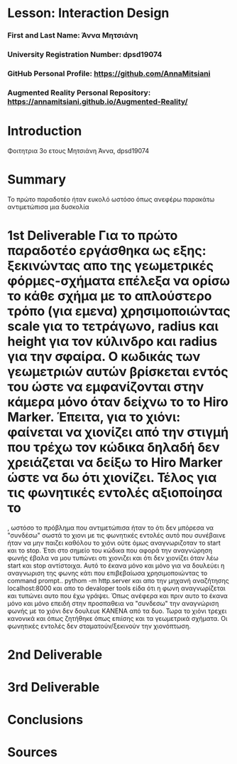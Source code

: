 # Lesson: Interaction Design

### First and Last Name: Άννα Μητσιάνη
### University Registration Number: dpsd19074
### GitHub Personal Profile: https://github.com/AnnaMitsiani
### Augmented Reality Personal Repository: https://annamitsiani.github.io/Augmented-Reality/

# Introduction
Φοιτητρια 3ο ετους Μητσιάνη Άννα, dpsd19074

# Summary 
Το πρώτο παραδοτέο ήταν ευκολό ωστόσο όπως ανεφέρω παρακάτω αντιμετώπισα μια δυσκολία

# 1st Deliverable Για το πρώτο παραδοτέο εργάσθηκα ως εξης: ξεκινώντας απο της γεωμετρικές φόρμες-σχήματα επέλεξα να ορίσω το κάθε σχήμα με το απλούστερο τρόπο (για εμενα) χρησιμοποιώντας scale για το τετράγωνο, radius και height για τον κύλινδρο και radius για την σφαίρα. Ο κωδικάς των γεωμετριών αυτών βρίσκεται εντός του <a-marker preset="hiro"></a-marker> ώστε να εμφανίζονται στην κάμερα μόνο όταν δείχνω το το Hiro Marker. Έπειτα, για το χιόνι: φαίνεται να χιονίζει από την στιγμή που τρέχω τον κώδικα δηλαδή δεν χρειάζεται να δείξω το Hiro Marker ώστε να δω ότι χιονίζει. Τέλος για τις φωνητικές εντολές αξιοποίησα το  
<script src="//cdnjs.cloudflare.com/ajax/libs/annyang/2.5.0/annyang.min.js"></script>, ωστόσο το πρόβλημα που αντιμετώπισα ήταν το ότι δεν μπόρεσα να "συνδέσω" σωστά το χιονι με τις φωνητικές εντολές αυτό που συνέβαινε ήταν να μην παιζει καθόλου το χιόνι ούτε όμως αναγνωριζοταν το start και το stop. Έτσι στο σημείο του κώδικα που αφορά την αναγνώρηση φωνής έβαλα να μου τυπώνει οτι χιονιζει και ότι δεν χιονίζει όταν λέω start και stop αντίστοιχα. Αυτό το έκανα μόνο και μόνο για να δουλεύει η αναγνωριση της φωνης κάτι που επιβεβαίωσα χρησιμοποιώντας το command prompt.. pythom -m http.server και απο την μηχανή αναζήτησης localhost:8000 και απο το devaloper tools είδα ότι η φωνη αναγνωρίζεται και τυπώνει αυτο που έχω γράψει. Όπως ανέφερα και πριν αυτο το έκανα μόνο και μόνο επειδή στην προσπαθεια να "συνδεσω" την αναγνώριση φωνής με το χιόνι δεν δουλευε ΚΑΝΕΝΑ από τα δυο. Τωρα το χιόνι τρεχει κανονικά και όπως ζητήθηκε όπως επιίσης και τα γεωμετρικά σχήματα. Οι φωνητικές εντολές δεν σταματούν/ξεκινούν την χιονόπτωση.



# 2nd Deliverable


# 3rd Deliverable 


# Conclusions


# Sources
